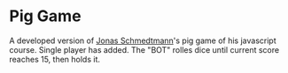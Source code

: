 # Pig Game

A developed version of [Jonas Schmedtmann](https://github.com/jonasschmedtmann)'s pig game of his javascript course. Single player has added. The "BOT" rolles dice until current score reaches 15, then holds it.
